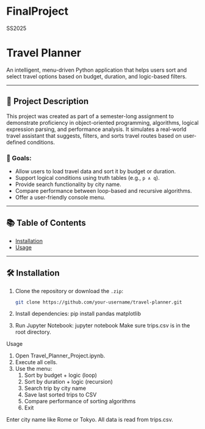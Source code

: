# FinalProject
 SS2025
# Travel Planner

An intelligent, menu-driven Python application that helps users sort and select travel options based on budget, duration, and logic-based filters.

---

## 📌 Project Description

This project was created as part of a semester-long assignment to demonstrate proficiency in object-oriented programming, algorithms, logical expression parsing, and performance analysis. It simulates a real-world travel assistant that suggests, filters, and sorts travel routes based on user-defined conditions.

### 🔧 Goals:

- Allow users to load travel data and sort it by budget or duration.
- Support logical conditions using truth tables (e.g., `p ∧ q`).
- Provide search functionality by city name.
- Compare performance between loop-based and recursive algorithms.
- Offer a user-friendly console menu.

---

## 📚 Table of Contents

- [Installation](#installation)
- [Usage](#usage)

---

## 🛠 Installation

1. Clone the repository or download the `.zip`:

   ```bash
   git clone https://github.com/your-username/travel-planner.git
2. Install dependencies:
    pip install pandas matplotlib
3. Run Jupyter Notebook:
    jupyter notebook
Make sure trips.csv is in the root directory.

Usage

1. Open Travel_Planner_Project.ipynb.
2. Execute all cells.
3. Use the menu:
    1. Sort by budget + logic (loop)
    2. Sort by duration + logic (recursion)
    3. Search trip by city name
    4. Save last sorted trips to CSV
    5. Compare performance of sorting algorithms
    6. Exit

Enter city name like Rome or Tokyo.
All data is read from trips.csv.
